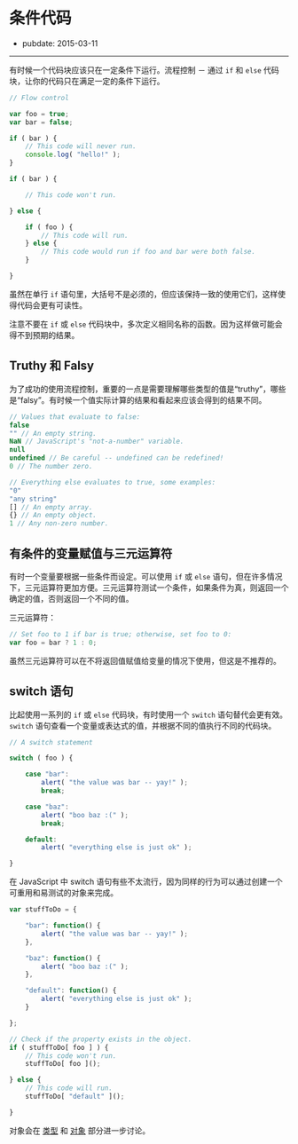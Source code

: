 # 条件代码

- pubdate: 2015-03-11

------

有时候一个代码块应该只在一定条件下运行。流程控制 － 通过 `if` 和 `else` 代码块，让你的代码只在满足一定的条件下运行。

```javascript
// Flow control

var foo = true;
var bar = false;

if ( bar ) {
	// This code will never run.
	console.log( "hello!" );
}

if ( bar ) {

	// This code won't run.

} else {

	if ( foo ) {
		// This code will run.
	} else {
		// This code would run if foo and bar were both false.
	}

}
```
虽然在单行 `if` 语句里，大括号不是必须的，但应该保持一致的使用它们，这样使得代码会更有可读性。

注意不要在 `if` 或 `else` 代码块中，多次定义相同名称的函数。因为这样做可能会得不到预期的结果。

## Truthy 和 Falsy

为了成功的使用流程控制，重要的一点是需要理解哪些类型的值是“truthy”，哪些是“falsy”。有时候一个值实际计算的结果和看起来应该会得到的结果不同。

```javascript
// Values that evaluate to false:
false
"" // An empty string.
NaN // JavaScript's "not-a-number" variable.
null
undefined // Be careful -- undefined can be redefined!
0 // The number zero.
```

```javascript
// Everything else evaluates to true, some examples:
"0"
"any string"
[] // An empty array.
{} // An empty object.
1 // Any non-zero number.
```

## 有条件的变量赋值与三元运算符

有时一个变量要根据一些条件而设定。可以使用 `if` 或 `else` 语句，但在许多情况下，三元运算符更加方便。三元运算符测试一个条件，如果条件为真，则返回一个确定的值，否则返回一个不同的值。

三元运算符：

```javascript
// Set foo to 1 if bar is true; otherwise, set foo to 0:
var foo = bar ? 1 : 0;
```

虽然三元运算符可以在不将返回值赋值给变量的情况下使用，但这是不推荐的。

## switch 语句

比起使用一系列的 `if` 或 `else` 代码块，有时使用一个 `switch` 语句替代会更有效。`switch` 语句查看一个变量或表达式的值，并根据不同的值执行不同的代码块。

```javascript
// A switch statement

switch ( foo ) {

	case "bar":
		alert( "the value was bar -- yay!" );
		break;

	case "baz":
		alert( "boo baz :(" );
		break;

	default:
		alert( "everything else is just ok" );

}
```

在 JavaScript 中 switch 语句有些不太流行，因为同样的行为可以通过创建一个可重用和易测试的对象来完成。

```javascript
var stuffToDo = {

	"bar": function() {
		alert( "the value was bar -- yay!" );
	},

	"baz": function() {
		alert( "boo baz :(" );
	},

	"default": function() {
		alert( "everything else is just ok" );
	}

};

// Check if the property exists in the object.
if ( stuffToDo[ foo ] ) {
	// This code won't run.
	stuffToDo[ foo ]();

} else {
	// This code will run.
	stuffToDo[ "default" ]();

}
```

对象会在 [类型](/javascript-101/types.html) 和 [对象](/javascript-101/objects.html) 部分进一步讨论。
